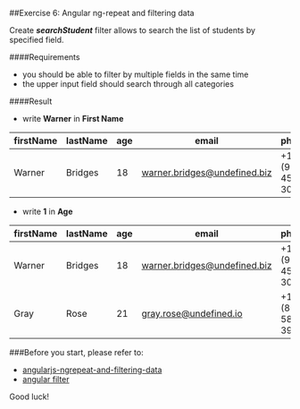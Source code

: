 ##Exercise 6: Angular ng-repeat and filtering data

Create ***searchStudent*** filter allows to search the list of students by specified field.

####Requirements
* you should be able to filter by multiple fields in the same time
* the upper input field should search through all categories
 
####Result
 * write **Warner** in **First Name**

| firstName | lastName |age |email|phone|
|--------|--------|--------|--------|--------|
| Warner  |Bridges| 18|warner.bridges@undefined.biz|+1 (914) 451-3055|

 * write **1** in **Age**

| firstName | lastName |age |email|phone|
|--------|--------|--------|--------|--------|
| Warner  |Bridges| 18|warner.bridges@undefined.biz|+1 (914) 451-3055|
| Gray  |Rose| 21|gray.rose@undefined.io|+1 (807) 582-3992|


###Before you start, please refer to:
* [angularjs-ngrepeat-and-filtering-data](https://egghead.io/lessons/angularjs-ngrepeat-and-filtering-data)
* [angular filter](https://docs.angularjs.org/api/ng/filter/filter)

Good luck!
